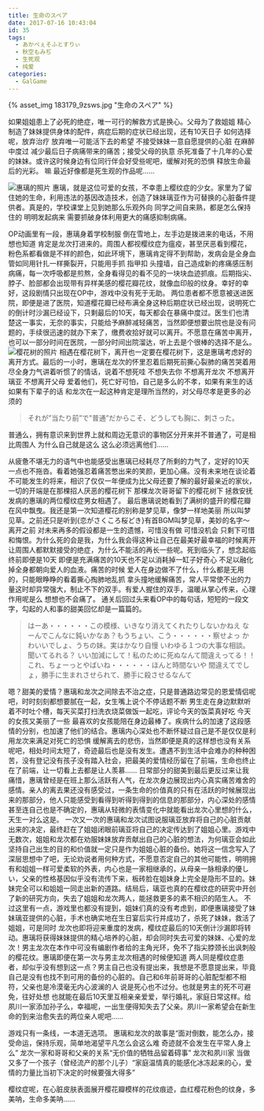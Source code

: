 ```yaml
---
title: 生命のスペア
date: 2017-07-16 10:43:04
id: 35
tags:
  - あかべぇそふとすりぃ
  - 秋空もみぢ
  - 生死观
  - 纯爱
categories:
  - GalGame
---
```

{% asset_img 183179_9zsws.jpg "生命のスペア" %}

如果姐姐患上了必死的绝症，唯一可行的解救方式是换心。父母为了救姐姐 精心制造了妹妹提供身体的配件，病症后期的症状已经出现，还有10天日子 如何选择呢，放弃治疗 放弃唯一可能活下去的希望 不接受妹妹一意自愿提供的心脏 在麻醉中度过 减少最后日子病痛带来的痛苦；接受父母的执意 杀死准备了十几年的心爱的妹妹。或许这时候身边有位同行伴会好受些呢吧，缓解对死的恐惧 释放生命最后的光彩。
嘛 最近好像都是死生观的作品呢……
<!--more-->
![惠璃的照片](ev_02a_l.jpg)
惠璃，就是这位可爱的女孩，不幸患上樱纹症的少女。家里为了留住她的生命，利用违法的基因改造技术，创造了妹妹璃亚作为可替换的心脏备件提供者。真是的，学校课堂上见到她那么乐观外向 同学之间自来熟，都是怎么保持住的 明明发起病来 需要抓破身体利用更大的痛感抑制病痛。

OP动画里有一段，惠璃身着学校制服 倒在雪地上，左手边是拨进来的电话，不用想也知道 肯定是龙次打进来的。周围人都视樱纹症为瘟疫，甚至厌恶看到樱花，粉色系都看做是不祥的颜色，如此环境下，惠璃肯定得不到帮助，发病会是全身血管如同用针扎一样撕裂开，只能用手抓 指甲扣 头撞墙，自己造成新的疼痛感压制病痛，每一次呼吸都是煎熬，全身看得见的看不见的一块块血迹抓痕。后期指尖、脖子、脸部都会出现带有异样美感的樱花瓣花纹，就像血印般的纹身。幸好的幸好，这段剧情只出现在OP中，游戏中没有死于无助。
两位患者都不愿意被送进医院，即便是进了医院，知道樱花瓣已经布满全身这种后期症状已经出现，说明死亡的倒计时沙漏已经设下，只剩最后的10天，每天都会在暴痛中度过。医生们也清楚这一事实，无奈的事实，只能给予麻醉减轻痛苦，当然即便想要出院也是没有问题的，手续很迅速的就办下来了，缴费收拾好就可以离开。不愿意在痛苦中离开，也可以一部分时间在医院，一部分时间出院溜达，听上去是个很棒的选择不是么。
![樱花树的照片](ev_17a_l.jpg)
相遇在樱花树下，离开也一定要在樱花树下，这是惠璃考虑好的离开方式。最后的一小时，惠璃在龙次的怀里忍着后期死前撕心裂肺的痛苦哭着用尽全身力气讲着听惯了的情话，说着不想死哇 不想失去你 不想离开龙次 不想离开璃亚 不想离开父母 爱着他们，死亡好可怕，自己是多么的不孝，如果有来生的话 如果有下辈子的话 和龙次在一起这种肯定是理所当然的，对父母尽孝是更多的必须的
> それが”当たり前”で"普通”だからこそ、どうしても胸に、刺さった。

普通么，拥有意识来到世界上就和周边无意识的事物区分开来并不普通了，可是相比周围人 为什么自己就是这么 这么必须远离他们……

从疲惫不堪无力的语气中也能感受出惠璃已经耗尽了所剩的力气了，定好的10天一点也不拖沓。看着她强忍着痛苦憋出来的笑颜，更加心痛。没有未来地在谈论着不可能发生的将来，相识了仅仅一年便成为比父母还要了解的最好最亲近的家伙，一切的开端是在那棵招人厌恶的樱花树下 那棵龙次哥哥留下的樱花树下 拯救安抚发病的惠璃的两位樱纹症男女相遇了。
最后惠璃说她看到了满树的盛开的樱花瓣在风中飘曳。我还是第一次知道樱花的别称是梦见草，像梦一样地美丽 所以叫梦见草。之前还只是听到{恋がさくころ桜どき}有首BGM叫梦见草，美妙的名字～
离开之前 对未来再多的假设都是一生的遗憾，可惜没有做 可惜没机会 只剩下可惜和悔恨。为什么死的会是我，为什么我会得这种让自己在最美好最幸福的时候离开 让周围人都默默接受的绝症，为什么不能活的再长一些呢。死到临头了，想念起临终前即便是10天 即便是充满痛苦的10天也不足以消耗掉一缸子好奇心 不足以融化掉全身都朝向爱人的血液。痛苦的时候 爱人在身边做不了什么，什么都是无用的，只能眼睁睁的看着撕心掏肺地乱抓 拿头撞地缓解痛苦，常人平常使不出的力量这时却异常强大，制止不下的双手。有爱人握住的双手，温暖从掌心传来，心理作用呢是么 想想也不会痛了。
通关后回过头来看OP中的每句话，短短的一段文字，勾起的人和事的甜美回忆却是一篇篇的。
> はーあ・・・・・・この模様、いきなり消えてくれたりしないかねえ
> なーんでこんなに鈍いかなあ？もうちょい、こう・・・・・・察せよっ
> かわいいでしょ、うちの妹。実はかなり自慢
> いわゆる１つの大事な相談。聞いてるれる？
> いい加減にして！私のために死ぬなんて間違えってる！！
> これ、ちょーっとやばいね・・・・・・ほんと時間ないや
> 間違えてでしょ，勝手に生まれさせられて、勝手に殺させるなんて

嗯？甜美的爱情？惠璃和龙次之间除去不治之症，只是普通路边常见的恩爱情侣呢吧，时时刻刻都想要腻在一起，女生嘴上说个不停话题不断 男生走在身边默默听着不时吐个槽，每天买菜打扫洗衣烧菜做饭一起吃，评论今天的饭菜真好吃 今天的女孩又美丽了一些 最喜欢的女孩能陪在身边最棒了。疾病什么的加速了这段感情的分别，也加速了他们的结合。惠璃内心深处也不断怀疑过自己是不是仅仅是利用龙次来满足对死亡的恐惧 缓解离去的悲伤，当然即便是真的这样想也没有关系呢吧，相处时间太短了，奇迹最后也是没有发生。遭遇不到生活中会难办的种种困苦，没有登记没有孩子没有踏入社会，把最美的爱情经历留在了前端，生命也终止在了前端，让一切看上去都是让人羡慕……
日常部分的甜美到最后更反过来让我痛惜，惠璃曾经是在班上那么活跃有人气，在龙次身边展现出内心真实痛苦难舍的感情。亲人的离去果还没有感受过，一条生命的价值真的只有在活跃的时候展现出来的那部分，他人只能感受到看得到听得到得到的信息的那部分，内心深处的感情甚至连自己也是不确定的，惠璃从轻微的表情变化中就能看出龙次心里想的什么，天生一对么这是。
一次又一次的惠璃和龙次试图说服璃亚放弃将自己的心脏贡献出来的决定，最终赶在了姐姐闭眼前璃亚将自己的决定传达到了姐姐心里。游戏中无数次，姐姐和龙次都在劝服妹妹放弃贡献出自己的心脏的想法，为何璃亚会如此坚持自己出生的目的和价值就一定只是作为姐姐心脏的备份。她将这一信念写入了深层思想中了吧，无论劝说者用何种方式，不愿意否定自己的其他可能性，明明拥有和姐姐一样可爱柔软的外表，内心也是一家相继承的，从母亲一脉相承的優しい，父亲的性格基因似乎没有流传下来，板砖脸在姐妹身上完全是隐形不显的。妹妹完全可以和姐姐一同走出新的道路。结局后，璃亚也真的在樱纹症的研究中开创了新的研究方向，失去了姐姐和龙次两人，能拯救更多的素不相识的陌生人。
不过这里有一点，游戏里也都没有提到，姐妹们真的没有考虑到，即便惠璃接受了妹妹璃亚提供的心脏，手术也确实地在生日宴后实行并成功了，杀死了妹妹，救活了姐姐，可是同时 龙次也即将迎来重度的发病，樱纹症最后的10天倒计沙漏即将转动。惠璃将获得妹妹提供的精心培养的心脏，却会同时失去可爱的妹妹、心爱的龙次！男主龙次在本作中可没有编剧作者给的主角光环，免不了指尖脖颈长出讽刺般的樱花纹。惠璃即便在第一次与男主龙次相遇的时候便知道 两人同是樱纹症患者，却似乎没有想到这一点？男主自己也没有提出来，我想是不愿意提出来，毕竟自己是没有也找不到可用的备份的心脏的。自己和6年前哥哥的心脏配型都不相符，父亲也是冷漠毫无内心波澜的人 说是死心也不过分。也就是男主的死不可避免，往好处想 也就能在最后10天里互相亲亲爱爱，举行婚礼，家庭日常这样。给夙川一家添加孙子么，幸福呢，一出生便得知失去了父亲。夙川一家希望会在新生命的到来治愈失去的两位亲人呢吧……

游戏只有一条线，一本道无选项。
惠璃和龙次的故事是“面对倒数，能怎么办，接受命运，保持乐观，简单地渴望平凡怎么会这么难 奇迹就不会发生在平常人身上么”
龙次一家和哥哥和父亲的关系“无价值的牺牲品留着碍事”
龙次和夙川家 当做又多了一个孩子（曾经流产的那个儿子）“家庭温情真的能感化冰冻起来的心，爱情的力量比当初下决定的时候要强大得多”

樱纹症呢，在心脏皮肤表面展开樱花瓣模样的花纹痕迹，血红樱花粉色的纹身，多美呐，生命多美呐……

